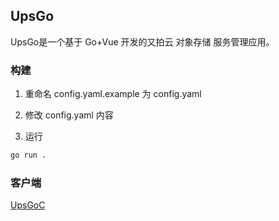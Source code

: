 ## UpsGo

UpsGo是一个基于 Go+Vue 开发的又拍云 对象存储 服务管理应用。

### 构建

1. 重命名 config.yaml.example 为 config.yaml

2. 修改 config.yaml 内容

3. 运行

```bash
go run .
```

### 客户端

[UpsGoC](https://github.com/xuthus5/UpsGoC)